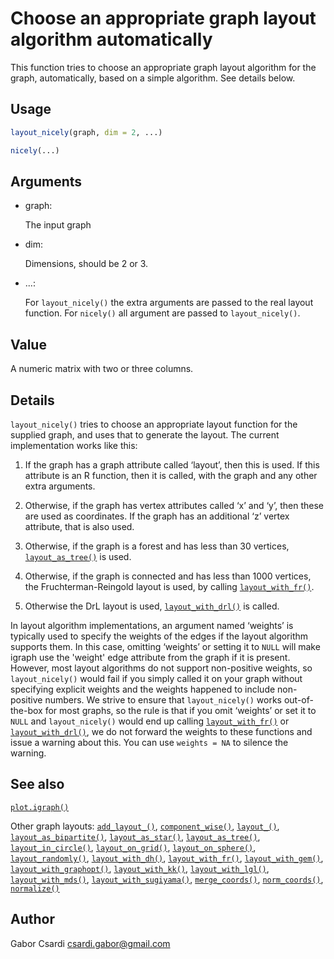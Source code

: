 # Choose an appropriate graph layout algorithm automatically

This function tries to choose an appropriate graph layout algorithm for
the graph, automatically, based on a simple algorithm. See details
below.

## Usage

``` r
layout_nicely(graph, dim = 2, ...)

nicely(...)
```

## Arguments

- graph:

  The input graph

- dim:

  Dimensions, should be 2 or 3.

- ...:

  For `layout_nicely()` the extra arguments are passed to the real
  layout function. For `nicely()` all argument are passed to
  `layout_nicely()`.

## Value

A numeric matrix with two or three columns.

## Details

`layout_nicely()` tries to choose an appropriate layout function for the
supplied graph, and uses that to generate the layout. The current
implementation works like this:

1.  If the graph has a graph attribute called ‘layout’, then this is
    used. If this attribute is an R function, then it is called, with
    the graph and any other extra arguments.

2.  Otherwise, if the graph has vertex attributes called ‘x’ and ‘y’,
    then these are used as coordinates. If the graph has an additional
    ‘z’ vertex attribute, that is also used.

3.  Otherwise, if the graph is a forest and has less than 30 vertices,
    [`layout_as_tree()`](https://r.igraph.org/reference/layout_as_tree.md)
    is used.

4.  Otherwise, if the graph is connected and has less than 1000
    vertices, the Fruchterman-Reingold layout is used, by calling
    [`layout_with_fr()`](https://r.igraph.org/reference/layout_with_fr.md).

5.  Otherwise the DrL layout is used,
    [`layout_with_drl()`](https://r.igraph.org/reference/layout_with_drl.md)
    is called.

In layout algorithm implementations, an argument named ‘weights’ is
typically used to specify the weights of the edges if the layout
algorithm supports them. In this case, omitting ‘weights’ or setting it
to `NULL` will make igraph use the 'weight' edge attribute from the
graph if it is present. However, most layout algorithms do not support
non-positive weights, so `layout_nicely()` would fail if you simply
called it on your graph without specifying explicit weights and the
weights happened to include non-positive numbers. We strive to ensure
that `layout_nicely()` works out-of-the-box for most graphs, so the rule
is that if you omit ‘weights’ or set it to `NULL` and `layout_nicely()`
would end up calling
[`layout_with_fr()`](https://r.igraph.org/reference/layout_with_fr.md)
or
[`layout_with_drl()`](https://r.igraph.org/reference/layout_with_drl.md),
we do not forward the weights to these functions and issue a warning
about this. You can use `weights = NA` to silence the warning.

## See also

[`plot.igraph()`](https://r.igraph.org/reference/plot.igraph.md)

Other graph layouts:
[`add_layout_()`](https://r.igraph.org/reference/add_layout_.md),
[`component_wise()`](https://r.igraph.org/reference/component_wise.md),
[`layout_()`](https://r.igraph.org/reference/layout_.md),
[`layout_as_bipartite()`](https://r.igraph.org/reference/layout_as_bipartite.md),
[`layout_as_star()`](https://r.igraph.org/reference/layout_as_star.md),
[`layout_as_tree()`](https://r.igraph.org/reference/layout_as_tree.md),
[`layout_in_circle()`](https://r.igraph.org/reference/layout_in_circle.md),
[`layout_on_grid()`](https://r.igraph.org/reference/layout_on_grid.md),
[`layout_on_sphere()`](https://r.igraph.org/reference/layout_on_sphere.md),
[`layout_randomly()`](https://r.igraph.org/reference/layout_randomly.md),
[`layout_with_dh()`](https://r.igraph.org/reference/layout_with_dh.md),
[`layout_with_fr()`](https://r.igraph.org/reference/layout_with_fr.md),
[`layout_with_gem()`](https://r.igraph.org/reference/layout_with_gem.md),
[`layout_with_graphopt()`](https://r.igraph.org/reference/layout_with_graphopt.md),
[`layout_with_kk()`](https://r.igraph.org/reference/layout_with_kk.md),
[`layout_with_lgl()`](https://r.igraph.org/reference/layout_with_lgl.md),
[`layout_with_mds()`](https://r.igraph.org/reference/layout_with_mds.md),
[`layout_with_sugiyama()`](https://r.igraph.org/reference/layout_with_sugiyama.md),
[`merge_coords()`](https://r.igraph.org/reference/merge_coords.md),
[`norm_coords()`](https://r.igraph.org/reference/norm_coords.md),
[`normalize()`](https://r.igraph.org/reference/normalize.md)

## Author

Gabor Csardi <csardi.gabor@gmail.com>
